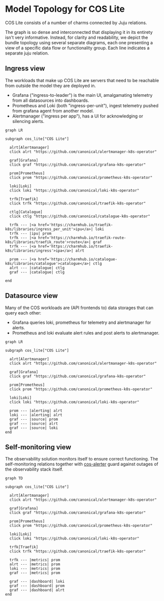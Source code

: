 # Model Topology for COS Lite

COS Lite consists of a number of charms connected by Juju relations.

The graph is so dense and interconnected that displaying it in its entirety isn't very informative. 
Instead, for clarity and readability, we depict the bundle topology using several separate diagrams, 
each one presenting a view of a specific data flow or functionality group. Each line indicates a 
separate juju relation.

## Ingress view
The workloads that make up COS Lite are servers that need to be reachable from outside the model they are deployed in.
- Grafana ("ingress-to-leader") is the main UI, amalgamating telemetry from all datasources into dashboards.
- Prometheus and Loki (both "ingress-per-unit"), ingest telemetry pushed from grafana agent from another model.
- Alertmanager ("ingress per app"), has a UI for acknowledging or silencing alerts.

```{mermaid}
graph LR

subgraph cos_lite["COS Lite"]

  alrt[Alertmanager]
  click alrt "https://github.com/canonical/alertmanager-k8s-operator"
  
  graf[Grafana]
  click graf "https://github.com/canonical/grafana-k8s-operator"

  prom[Prometheus]
  click prom "https://github.com/canonical/prometheus-k8s-operator"

  loki[Loki]
  click loki "https://github.com/canonical/loki-k8s-operator"

  trfk[Traefik]
  click trfk "https://github.com/canonical/traefik-k8s-operator"

  ctlg[Catalogue]
  click ctlg "https://github.com/canonical/catalogue-k8s-operator"

  trfk --- |<a href='https://charmhub.io/traefik-k8s/libraries/ingress_per_unit'>ipu</a>| loki
  trfk --- |ipu| prom
  trfk --- |<a href='https://charmhub.io/traefik-route-k8s/libraries/traefik_route'>route</a>| graf
  trfk --- |<a href='https://charmhub.io/traefik-k8s/libraries/ingress'>ipa</a>| alrt

  prom --- |<a href='https://charmhub.io/catalogue-k8s/libraries/catalogue'>catalogue</a>| ctlg
  alrt --- |catalogue| ctlg
  graf --- |catalogue| ctlg

end
```

## Datasource view
Many of the COS workloads are (API frontends to) data storages that can query each other:
- Grafana queries loki, prometheus for telemetry and alertmanager for alerts.
- Prometheus and loki evaluate alert rules and post alerts to alertmanager.

```{mermaid}
graph LR

subgraph cos_lite["COS Lite"]

  alrt[Alertmanager]
  click alrt "https://github.com/canonical/alertmanager-k8s-operator"
  
  graf[Grafana]
  click graf "https://github.com/canonical/grafana-k8s-operator"

  prom[Prometheus]
  click prom "https://github.com/canonical/prometheus-k8s-operator"

  loki[Loki]
  click loki "https://github.com/canonical/loki-k8s-operator"

  prom --- |alerting| alrt
  loki --- |alerting| alrt
  graf --- |source| prom
  graf --- |source| alrt
  graf --- |source| loki
end
```

## Self-monitoring view
The observability solution monitors itself to ensure correct functioning. The self-monitoring relations together with [cos-alerter](https://github.com/canonical/cos-alerter) guard against outages of the observability stack itself.

```{mermaid}
graph TD

subgraph cos_lite["COS Lite"]

  alrt[Alertmanager]
  click alrt "https://github.com/canonical/alertmanager-k8s-operator"
  
  graf[Grafana]
  click graf "https://github.com/canonical/grafana-k8s-operator"

  prom[Prometheus]
  click prom "https://github.com/canonical/prometheus-k8s-operator"

  loki[Loki]
  click loki "https://github.com/canonical/loki-k8s-operator"

  trfk[Traefik]
  click trfk "https://github.com/canonical/traefik-k8s-operator"

  trfk --- |metrics| prom
  alrt --- |metrics| prom
  loki --- |metrics| prom
  graf --- |metrics| prom

  graf --- |dashboard| loki
  graf --- |dashboard| prom
  graf --- |dashboard| alrt
end
```